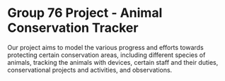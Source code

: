 # Group 76 Project - Animal Conservation Tracker

Our project aims to model the various progress and efforts towards protecting certain conservation areas, including different species of animals, tracking the animals with devices, certain staff and their duties, conservational projects and activities, and observations.
